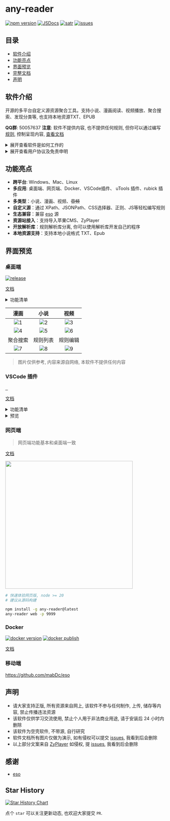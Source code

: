 # any-reader

[![npm version][npm-version-src]][npm-version-href]
[![JSDocs][jsdocs-src]][jsdocs-href]
[![satr][satr-src]][satr-href]
[![issues][issues-src]][issues-href]

## 目录

- [软件介绍](#软件介绍)
- [功能亮点](#功能亮点)
- [界面预览](#界面预览)
- [完整文档](https://aooiuu.github.io/any-reader/)
- [声明](#声明)

## 软件介绍

开源的多平台自定义源资源聚合工具。支持小说、漫画阅读、视频播放、聚合搜索、发现分类等, 也支持本地资源TXT、EPUB

**QQ群**: 50057637
**注意**: 软件不提供内容, 也不提供任何规则, 但你可以通过编写 [规则](https://aooiuu.github.io/any-reader/rule/), 控制呈现内容, [查看文档](https://aooiuu.github.io/any-reader/)

<details>
<summary>展开查看软件是如何工作的</summary>

通过编写规则, 把不同的来源的数据以相同的格式呈现, 以达到聚合搜索、查看的的目的。

类似 RSSHub 把数据输出为标准的 RSS 格式, AnyReader 通过编写规则把格式输出为 章节列表、内容、搜索、分类等统一格式

规则由 XPath、JSONPath、CSS选择器、正则、JS脚本等组合而成。

XPath、JSONPath、CSS选择器、正则让规则编写更简洁, 而 JS 脚本让规则编写更自由。

内容类型目前分为小说、漫画、视频、音频、RSS、游戏。根据不同的内容类型呈现不同的查看页面。

注意: 软件仅供个人学习交流之用，24小时内请自觉卸载，勿作商业用途。软件不提供内容, 也不提供任何规则。

</details>

<details>
<summary>展开查看用户协议及免责申明</summary>

1. 若您不同意本声明的任何内容，请您立即停止使用本软件。一旦您开始使用本软件产品和服务，则表示您已同意本声明的所有内容。
2. 本软件仅供个人学习、研究和技术交流使用，仅提供展示功能，所有数据资源均由用户自身制作提供，包括但不限于小说、漫画、视频网站、媒体分享站点等。本软件无法控制这些资源的合法性、准确性、完整性或可用性，因此不对资源内容的真实性、合法性或适用性负责。
3. 由于数据源为用户自行制作，我们在此特别提醒, 视频或弹幕中可能出现的任何第三方广告、产品推广信息等相关内容，均系第三方(含用户)行为植入，非本软件策划或添加。请您在体验过程中保持警惕，对这类信息的真实性及合法性进行自主甄别，如用户遇诈骗因此产生的损失，本平台不承担任何责任。
4. 本软件仅使用Iframe嵌入多家视频平台网站内容, 对于用户在使用本软件过程中对如上网站进行的任何操作，本软件不承担任何责任。
5. 为遵守网络安全法的内容审核要求，本软件不提供弹幕发送服务。关于弹幕展示，受限于本地性能未做数据清理，可能存在不良言论，请勿相信因此引起非必的要麻烦。同时如果用户通过任何渠道发表不良言论行为，该行为与本软件无关。我们呼吁用户文明用语，共同维护网络健康环境。
6. 您在使用本软件时需自行负责所有操作和使用结果。本软件不对您通过使用本软件获取的任何内容负责，包括但不限于媒体资源的准确性、版权合规性、完整性、安全性和可用性。对于任何因使用本软件导致的损失、损害或法律纠纷，不承担任何责任。
7. 您在使用本软件时必须遵守您所在国家/地区的相关法律法规，禁止使用本软件进行任何违反法律法规的活动，包括但不限于制作、上传、传播、存储任何违法、侵权、淫秽、诽谤、恶意软件等内容。如您违反相关法律法规，需自行承担法律责任。
8. 本免责声明适用于本软件的所有用户。本软件保留随时修改、更新本声明的权利，并以Github Readme、软件更新等形式通知用户。请您定期查阅并遵守最新的免责声明。

</details>

## 功能亮点

- **跨平台**: Windows、Mac、Linux
- **多应用**: 桌面端、网页端、Docker、VSCode插件、 uTools 插件、rubick 插件
- **多类型**：小说、漫画、视频、~~音频~~
- **自定义源**：通过 XPath、JSONPath、CSS选择器、正则、JS等轻松编写规则
- **生态兼容**：兼容 [eso](https://github.com/mabDc/eso) 源
- **资源站接入**：支持导入苹果CMS、ZyPlayer
- **开放解析库**：规则解析库分离, 你可以使用解析库开发自己的程序
- **本地资源支持**：支持本地小说格式 TXT、Epub

## 界面预览

### 桌面端

[![release](https://img.shields.io/github/downloads/aooiuu/any-reader/total)](https://github.com/aooiuu/any-reader/releases)

[文档](https://aooiuu.github.io/any-reader/desktop/)

<details>
<summary>功能清单</summary>

- [x] 本地小说阅读
  - [x] txt格式
  - [x] epub格式
  - [x] 小说章节识别
- [x] 在线小说阅读
- [x] 自定义书源规则
- [x] 自定义热键
- [x] 漫画
- [x] 视频
- [x] 聚合搜索
- [x] 发现页分类排行榜
- [x] 收藏
- [x] 历史记录
- [x] 小说朗读
- [x] 阅读进度保存
- [x] 在线小说缓存

</details>

|                                              漫画                                               |                                              小说                                               |                                              视频                                               |
| :---------------------------------------------------------------------------------------------: | :---------------------------------------------------------------------------------------------: | :---------------------------------------------------------------------------------------------: |
| ![1](https://github.com/aooiuu/any-reader/assets/28108111/60098f86-222e-471f-a542-52e10394192c) | ![2](https://github.com/aooiuu/any-reader/assets/28108111/1b4f9c60-cada-432b-9a1d-f7d80bffa570) | ![3](https://github.com/aooiuu/any-reader/assets/28108111/ecd65276-ed1c-4577-b066-d788a322d1f4) |
| ![4](https://github.com/aooiuu/any-reader/assets/28108111/e0a9ec10-e72e-49ed-8610-588f0af17a55) | ![5](https://github.com/aooiuu/any-reader/assets/28108111/997582a4-b69a-4bd9-8cc0-1b661688de4f) | ![6](https://github.com/aooiuu/any-reader/assets/28108111/afebc6dd-16d5-4521-9b9f-72432ad9cb13) |
|                                            聚合搜索                                             |                                            规则列表                                             |                                            规则编辑                                             |
| ![7](https://github.com/aooiuu/any-reader/assets/28108111/aa66ad97-2ce4-4533-b4b5-c4d9c36dccbb) | ![8](https://github.com/aooiuu/any-reader/assets/28108111/11f011e3-af9e-4921-9459-11094e8554c3) | ![9](https://github.com/aooiuu/any-reader/assets/28108111/dc53bb59-9d72-4594-8d3f-2dea5f208998) |

> 图片仅供参考, 内容来源自网络, 本软件不提供任何内容

### VSCode 插件

<p align="left">
  <a href="https://marketplace.visualstudio.com/items?itemName=aooiu.any-reader">
    <img
      src="https://img.shields.io/visual-studio-marketplace/v/aooiu.any-reader"
      alt=""
    />
  </a>
  <a href="https://marketplace.visualstudio.com/items?itemName=aooiu.any-reader">
    <img
      src="https://img.shields.io/visual-studio-marketplace/d/aooiu.any-reader"
      alt=""
    />
  </a>
    <a href="https://marketplace.visualstudio.com/items?itemName=aooiu.any-reader">
    <img
      src="https://img.shields.io/visual-studio-marketplace/i/aooiu.any-reader"
      alt=""
    />
  </a>
</p>

[文档](https://aooiuu.github.io/any-reader/vsc/)

<details>
<summary>功能清单</summary>

- [x] 本地小说阅读
  - [x] txt格式
  - [x] epub格式
  - [x] 小说章节识别
- [x] 在线小说阅读
- [x] 自定义书源规则
- [x] 自定义热键
- [x] 漫画
- [x] 游戏
- [x] 聚合搜索
- [x] 发现页分类排行榜
- [x] 侧边栏阅读
- [x] 收藏
- [x] 历史记录
- [x] 支持编辑器直接打开 epub 文件
- [x] 小说朗读
- [x] 阅读进度保存
- [x] 在线小说缓存

</details>

<details>
<summary>预览</summary>

|                                                搜索                                                 |                                              章节列表                                               |
| :-------------------------------------------------------------------------------------------------: | :-------------------------------------------------------------------------------------------------: |
| ![image](https://github.com/aooiuu/any-reader/assets/28108111/f134196b-2943-4d91-937c-159940a44014) | ![image](https://github.com/aooiuu/any-reader/assets/28108111/ec23778a-d024-44a3-acfc-5d073aea3e8f) |
|                                              文字阅读                                               |                                              漫画阅读                                               |
| ![image](https://github.com/aooiuu/any-reader/assets/28108111/f331f5c9-3865-4bb2-a6e2-4c98ff0794ae) | ![image](https://github.com/aooiuu/any-reader/assets/28108111/41c0b214-c066-4b30-a3c4-02e4ab073440) |
|                                                设置                                                 |                                                                                                     |
| ![image](https://github.com/aooiuu/any-reader/assets/28108111/ad15fc5b-1d74-4298-a137-5c615fe6cbe8) |                                                                                                     |

</details>

### 网页端

> 网页端功能基本和桌面端一致

[文档](https://aooiuu.github.io/any-reader/browser/)

 <img src="https://github.com/user-attachments/assets/c0f073fa-0f97-48ce-a6dd-ed352e46c4b0" width="400"/>

```sh
# 快速体验网页版, node >= 20
# 建议从源码构建

npm install -g any-reader@latest
any-reader web -p 9999
```

### Docker

[![docker version](https://img.shields.io/docker/v/aooiu/any-reader)](https://hub.docker.com/r/aooiu/any-reader)
[![docker publish](https://img.shields.io/docker/pulls/aooiu/any-reader?label=docker%20pulls&logo=docker&style=flat-square)](https://hub.docker.com/r/aooiu/any-reader)

[文档](https://aooiuu.github.io/any-reader/docker/)

### 移动端

https://github.com/mabDc/eso

## 声明

- 请大家支持正版, 所有资源来自网上, 该软件不参与任何制作, 上传, 储存等内容, 禁止传播违法资源
- 该软件仅供学习交流使用, 禁止个人用于非法商业用途, 请于安装后 24 小时内删除
- 该软件为空壳软件, 不带源, 自行研究
- 软件文档所有图片仅做为演示, 如有侵权可以提交 [issues](https://github.com/aooiuu/any-reader/issues), 我看到后会删除
- 以上部分文案来自 [ZyPlayer](https://github.com/Hiram-Wong/ZyPlayer/blob/main/README.md) 如侵权, 提 [issues](https://github.com/aooiuu/any-reader/issues), 我看到后会删除

## 感谢

- [eso](https://github.com/mabDc/eso)

## Star History

[![Star History Chart](https://api.star-history.com/svg?repos=aooiuu/any-reader&type=Date)](https://star-history.com/#aoouuu/any-reade&aooiuu/any-reader&Date)

点个 `star` 可以关注更新动态, 也欢迎大家提交 `PR`.

<!-- Badges -->

[vsc-src]: https://img.shields.io/visual-studio-marketplace/v/aooiu.any-reader
[vsc-href]: https://marketplace.visualstudio.com/items?itemName=aooiu.any-reader
[npm-version-src]: https://img.shields.io/npm/v/@any-reader/core?style=flat&colorA=18181B&colorB=F0DB4F
[npm-version-href]: https://npmjs.com/package/@any-reader/core
[jsdocs-src]: https://img.shields.io/badge/jsDocs.io-reference-18181B?style=flat&colorA=18181B&colorB=F0DB4F
[jsdocs-href]: https://www.jsdocs.io/package/@any-reader/core
[satr-src]: https://img.shields.io/github/stars/aooiuu/any-reader
[satr-href]: https://github.com/aooiuu/any-reader
[issues-src]: https://img.shields.io/github/issues/aooiuu/any-reader
[issues-href]: https://github.com/aooiuu/any-reader
